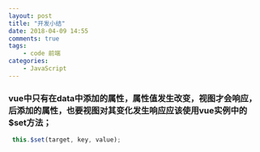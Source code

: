 ```yaml
---
layout: post
title: "开发小结"
date: 2018-04-09 14:55
comments: true
tags: 
	- code 前端 
categories:
	- JavaScript 
---
```

### vue中只有在data中添加的属性，属性值发生改变，视图才会响应，后添加的属性，也要视图对其变化发生响应应该使用vue实例中的$set方法；
```javaScript
 this.$set(target, key, value);
```